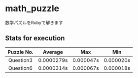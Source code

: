 # math_puzzle
数学パズルをRubyで解きます

## Stats for execution

| Puzzle No. | Average    | Max       | Min       |
| :--------: | :-----:    | :-:       | :-:       |
| Question3  | 0.0000279s | 0.000047s | 0.000020s |
| Question6  | 0.0000314s | 0.000067s | 0.000018s |
